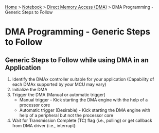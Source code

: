 <a href="../../">Home</a> > <a href="../notebook">Notebook</a> > <a href="./">Direct Memory Access (DMA)</a> > DMA Programming - Generic Steps to Follow

# DMA Programming - Generic Steps to Follow



## Generic Steps to Follow while using DMA in an Application

1. Identify the DMAx controller suitable for your application (Capability of each DMAx supported by your MCU may vary)
2. Initialize the DMA
3. Trigger the DMA (Manual or automatic trigger)
   * Manual trigger - Kick starting the DMA engine with the help of a processor core
   * Automatic trigger (Desirable) - Kick starting the DMA engine with help of a peripheral but not the processor core
4. Wait for Transmission Complete (TC) flag (i.e., polling) or get callback from DMA driver (i.e., interrupt)
